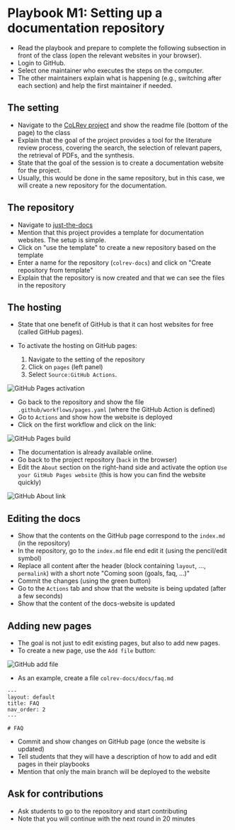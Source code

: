 # Playbook M1: Setting up a documentation repository

- Read the playbook and prepare to complete the following subsection in front of the class (open the relevant websites in your browser).
- Login to GitHub.
- Select one maintainer who executes the steps on the computer.
- The other maintainers explain what is happening (e.g., switching after each section) and help the first maintainer if needed.

<!-- - Get the attention of the other groups before completing the following tasks. -->

## The setting

- Navigate to the [CoLRev project](https://github.com/CoLRev-Environment/colrev) and show the readme file (bottom of the page) to the class
- Explain that the goal of the project provides a tool for the literature review process, covering the search, the selection of relevant papers, the retrieval of PDFs, and the synthesis.
- State that the goal of the session is to create a documentation website for the project.
- Usually, this would be done in the same repository, but in this case, we will create a new repository for the documentation.

## The repository

- Navigate to [just-the-docs](https://github.com/just-the-docs/just-the-docs)
- Mention that this project provides a template for documentation websites. The setup is simple.
- Click on "use the template" to create a new repository based on the template
- Enter a name for the repository (`colrev-docs`) and click on "Create repository from template"
- Explain that the repository is now created and that we can see the files in the repository

## The hosting

- State that one benefit of GitHub is that it can host websites for free (called GitHub pages).
- To activate the hosting on GitHub pages:
    
    1. Navigate to the setting of the repository
    2. Click on `pages` (left panel)
    3. Select `Source:GitHub Actions`.

![GitHub Pages activation](figures/GitHub-pages.png)

- Go back to the repository and show the file `.github/workflows/pages.yaml` (where the GitHub Action is defined)
- Go to `Actions` and show how the website is deployed
- Click on the first workflow and click on the link:

![GitHub Pages build](figures/GitHubPages-build.png)

- The documentation is already available online.
- Go back to the project repository (`back` in the browser)
- Edit the `About` section on the right-hand side and activate the option `Use your GitHub Pages website` (this is how you can find the website quickly)

![GitHub About link](figures/About-link.png)

## Editing the docs

- Show that the contents on the GitHub page correspond to the `index.md` (in the repository)
- In the repository, go to the `index.md` file end edit it (using the pencil/edit symbol)
- Replace all content after the header (block containing `layout`, ..., `permalink`) with a short note "Coming soon (goals, faq, ...)"
- Commit the changes (using the green button)
- Go to the `Actions` tab and show that the website is being updated (after a few seconds)
- Show that the content of the docs-website is updated

## Adding new pages

- The goal is not just to edit existing pages, but also to add new pages.
- To create a new page, use the `Add file` button:

![GitHub add file](figures/GitHub-add-file.png)

- As an example, create a file `colrev-docs/docs/faq.md`

```
---
layout: default
title: FAQ
nav_order: 2
---

# FAQ

```

- Commit and show changes on GitHub page (once the website is updated)
- Tell students that they will have a description of how to add and edit pages in their playbooks
- Mention that only the main branch will be deployed to the website

## Ask for contributions

- Ask students to go to the repository and start contributing
- Note that you will continue with the next round in 20 minutes

<!-- give @geritwagner access : not needed? - I can create issues without being a maintainer -->